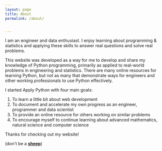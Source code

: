 ```yaml
---
layout: page
title: About
permalink: /about/


---
```


I am an engineer and data enthusiast. I enjoy learning about programming & statistics and applying
these skills to answer real questions and solve real problems. 

This website was developed as a way for me to develop and share my knowledge of Python programming, primarily 
as applied to real-world problems in engineering and statistics. There are many online resources for learning Python, 
but not as many that demonstrate ways for engineers and other working professionals to use Python effectively.


I started Apply Python with four main goals:

1. To learn a little bit about web development
2. To document and accelerate my own progress as an engineer, programmer and data scientist
3. To provide an online resource for others working on similar problems
4. To encourage myself to continue learning about advanced mathematics, natural science and computer science

Thanks for checking out my website!


(don't be a [**sheep**](https://en.wikipedia.org/wiki/Animal_Farm#Other_animals))
